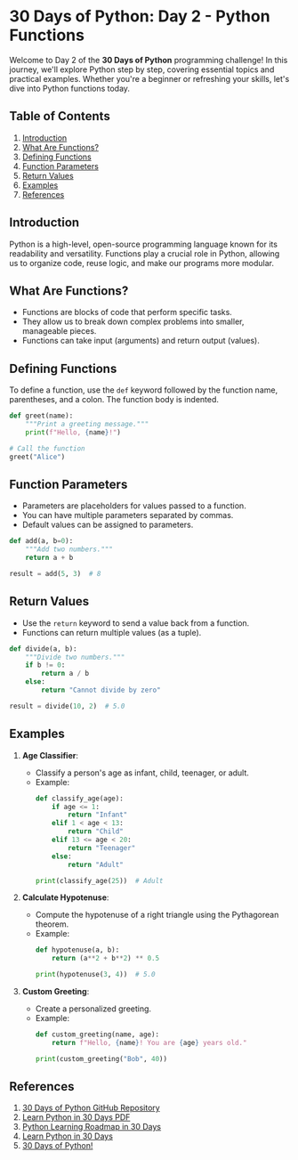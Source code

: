 # 30 Days of Python: Day 2 - Python Functions

Welcome to Day 2 of the **30 Days of Python** programming challenge! In this journey, we'll explore Python step by step, covering essential topics and practical examples. Whether you're a beginner or refreshing your skills, let's dive into Python functions today.

## Table of Contents
1. [Introduction](#introduction)
2. [What Are Functions?](#what-are-functions)
3. [Defining Functions](#defining-functions)
4. [Function Parameters](#function-parameters)
5. [Return Values](#return-values)
6. [Examples](#examples)
7. [References](#references)

## Introduction
Python is a high-level, open-source programming language known for its readability and versatility. Functions play a crucial role in Python, allowing us to organize code, reuse logic, and make our programs more modular.

## What Are Functions?
- Functions are blocks of code that perform specific tasks.
- They allow us to break down complex problems into smaller, manageable pieces.
- Functions can take input (arguments) and return output (values).

## Defining Functions
To define a function, use the `def` keyword followed by the function name, parentheses, and a colon. The function body is indented.

```python
def greet(name):
    """Print a greeting message."""
    print(f"Hello, {name}!")

# Call the function
greet("Alice")
```

## Function Parameters
- Parameters are placeholders for values passed to a function.
- You can have multiple parameters separated by commas.
- Default values can be assigned to parameters.

```python
def add(a, b=0):
    """Add two numbers."""
    return a + b

result = add(5, 3)  # 8
```

## Return Values
- Use the `return` keyword to send a value back from a function.
- Functions can return multiple values (as a tuple).

```python
def divide(a, b):
    """Divide two numbers."""
    if b != 0:
        return a / b
    else:
        return "Cannot divide by zero"

result = divide(10, 2)  # 5.0
```

## Examples
1. **Age Classifier**:
   - Classify a person's age as infant, child, teenager, or adult.
   - Example:
     ```python
     def classify_age(age):
         if age <= 1:
             return "Infant"
         elif 1 < age < 13:
             return "Child"
         elif 13 <= age < 20:
             return "Teenager"
         else:
             return "Adult"

     print(classify_age(25))  # Adult
     ```

2. **Calculate Hypotenuse**:
   - Compute the hypotenuse of a right triangle using the Pythagorean theorem.
   - Example:
     ```python
     def hypotenuse(a, b):
         return (a**2 + b**2) ** 0.5

     print(hypotenuse(3, 4))  # 5.0
     ```

3. **Custom Greeting**:
   - Create a personalized greeting.
   - Example:
     ```python
     def custom_greeting(name, age):
         return f"Hello, {name}! You are {age} years old."

     print(custom_greeting("Bob", 40))
     ```

## References
1. [30 Days of Python GitHub Repository](https://github.com/Asabeneh/30-Days-Of-Python)
2. [Learn Python in 30 Days PDF](https://heavycoding.com/learn-python-in-30-days-pdf/)
3. [Python Learning Roadmap in 30 Days](https://github.com/HalilDeniz/Python30Days)
4. [Learn Python in 30 Days](https://datagy.io/learn-python-in-30-days/)
5. [30 Days of Python!](https://pwskills.com/blog/30-days-of-python/)